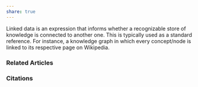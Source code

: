 ```yaml
---
share: true
---
```


Linked data is an expression that informs whether a recognizable store of knowledge is connected to another one. This is typically used as a standard reference. For instance, a knowledge graph in which every concept/node is linked to its respective page on Wikipedia.

### Related Articles

### Citations
